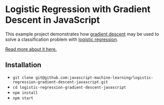# Logistic Regression with Gradient Descent in JavaScript

This example project demonstrates how [gradient descent](https://en.wikipedia.org/wiki/Gradient_descent) may be used to solve a classification problem with [logistic regression](https://en.wikipedia.org/wiki/Logistic_regression).

[Read more about it here.](https://www.robinwieruch.de/logistic-regression-gradient-descent-javascript/)

## Installation

* `git clone git@github.com:javascript-machine-learning/logistic-regression-gradient-descent-javascript.git`
* `cd logistic-regression-gradient-descent-javascript`
* `npm install`
* `npm start`
